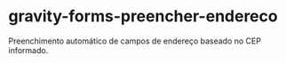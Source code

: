 # gravity-forms-preencher-endereco
Preenchimento automático de campos de endereço baseado no CEP informado.
